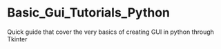 # Basic_Gui_Tutorials_Python
Quick guide that cover the very basics of creating GUI in python through Tkinter
